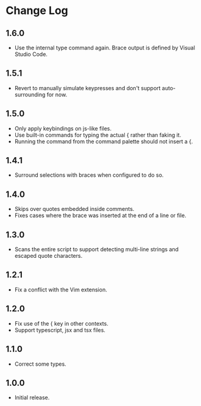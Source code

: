 # Change Log

## 1.6.0
- Use the internal type command again. Brace output is defined by Visual Studio Code.

## 1.5.1
- Revert to manually simulate keypresses and don't support auto-surrounding for now.

## 1.5.0
- Only apply keybindings on js-like files.
- Use built-in commands for typing the actual { rather than faking it.
- Running the command from the command palette should not insert a {.

## 1.4.1
- Surround selections with braces when configured to do so.

## 1.4.0
- Skips over quotes embedded inside comments.
- Fixes cases where the brace was inserted at the end of a line or file.

## 1.3.0
- Scans the entire script to support detecting multi-line strings and escaped quote characters.

## 1.2.1
- Fix a conflict with the Vim extension.

## 1.2.0
- Fix use of the { key in other contexts.
- Support typescript, jsx and tsx files.

## 1.1.0
- Correct some types.

## 1.0.0
- Initial release.
